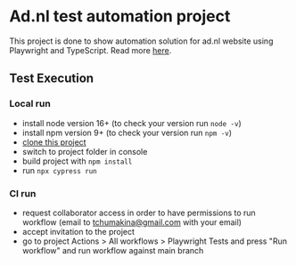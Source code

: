 # Ad.nl test automation project
This project is done to show automation solution for ad.nl website using Playwright and TypeScript.
Read more [here](https://www.cuketest.com/playwright/docs/intro).

## Test Execution
### Local run
- install node version 16+ (to check your version run `node -v`)
- install npm version 9+ (to check your version run `npm -v`)
- [clone this project](https://github.com/tchumakina/adnl-tests.git)
- switch to project folder in console
- build project with `npm install`
- run `npx cypress run`
### CI run
- request collaborator access in order to have permissions to run workflow (email to tchumakina@gmail.com with your email)
- accept invitation to the project
- go to project Actions > All workflows > Playwright Tests and press "Run workflow" and run workflow against main branch
